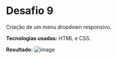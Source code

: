 <h1>Desafio 9</h1>

Criação de um menu dropdown responsivo.

<b>Tecnologias usadas:</b> HTML e CSS.

<b>Resultado:</b>
![image](https://github.com/emanuellisntos/Kick-Modulo1/assets/99870160/345beb7b-bad7-4368-8d98-f4c4ea70d7bf)
